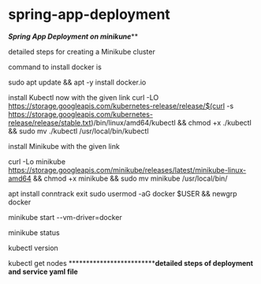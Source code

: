 # spring-app-deployment
***********************Spring App Deployment on minikune*************************

detailed steps for creating a Minikube cluster

command to install docker is

sudo apt update && apt -y install docker.io

install Kubectl now with the given link
curl -LO https://storage.googleapis.com/kubernetes-release/release/$(curl -s https://storage.googleapis.com/kubernetes-release/release/stable.txt)/bin/linux/amd64/kubectl && chmod +x ./kubectl && sudo mv ./kubectl /usr/local/bin/kubectl

install Minikube with the given link

curl -Lo minikube https://storage.googleapis.com/minikube/releases/latest/minikube-linux-amd64 && chmod +x minikube && sudo mv minikube /usr/local/bin/

apt install conntrack
exit
sudo usermod -aG docker $USER && newgrp docker

minikube start --vm-driver=docker

minikube status

kubectl version

kubectl get nodes
*******************************************detailed steps of deployment and service yaml file******************

